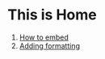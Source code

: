 # This is Home

1. [How to embed](https://github.com/Microsoft/PowerBI-visuals/wiki/How-to-embed-a-Column-Chart)
2. [Adding formatting](https://github.com/Microsoft/PowerBI-visuals/wiki/Formatting-Column-Chart)